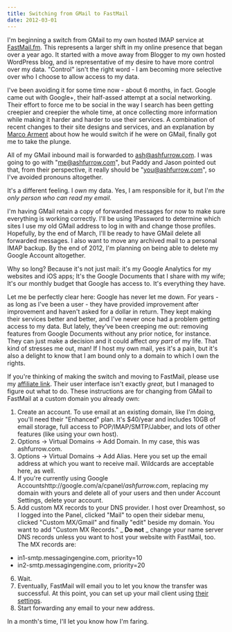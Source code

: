 ```yaml
---
title: Switching from GMail to FastMail
date: 2012-03-01
---
```



I'm beginning a switch from GMail to my own hosted IMAP service at [FastMail.fm](http://www.fastmail.fm/?STKI=7977317). This represents a larger shift in my online presence that began over a year ago. It started with a move away from Blogger to my own hosted WordPress blog, and is representative of my desire to have more control over my data. "Control" isn't the right word - I am becoming more selective over who I choose to allow access to my data.

I've been avoiding it for some time now - about 6 months, in fact. Google came out with Google+, their half-assed attempt at a social networking. Their effort to force me to be social in the way I search has been getting creepier and creepier the whole time, at once collecting more information while making it harder and harder to use their services. A combination of recent changes to their site designs and services, and an explanation by [Marco Arment](http://wiki.5by5.tv/wiki/Kindacritical_(5by5_Specials_4)) about how he would switch if he were on GMail, finally got me to take the plunge.

All of my GMail inbound mail is forwarded to [ash@ashfurrow.com](mailto:ash@ashfurrow.com). I was going to go with "me@ashfurrow.com", but Paddy and Jason pointed out that, from their perspective, it really should be "you@ashfurrow.com", so I've avoided pronouns altogether.

It's a different feeling. I _own_&nbsp;my data. Yes, I am responsible for it, but I'm _the only person who can read my email_.

I'm having GMail retain a copy of forwarded messages for now to make sure everything is working correctly. I'll be using 1Password to determine which sites I use my old GMail address to log in with and change those profiles. Hopefully, by the end of March, I'll be ready to have GMail delete all forwarded messages. I also want to move any archived mail to a personal IMAP backup. By the end of 2012, I'm planning on being able to delete my Google Account altogether.

Why so long? Because it's not just mail: it's my Google Analytics for my websites and iOS apps; It's the Google Documents that I share with my wife; It's our monthly budget that Google has access to. It's everything they have.

Let me be perfectly clear here: Google has never let me down. For years - as long as I've been a user - they have provided improvement after improvement and haven't asked for a dollar in return. They kept making their services better and better, and I've never once had a problem getting access to my data. But lately, they've been creeping me out: removing features from Google Documents without any prior notice, for instance. They can just make a decision and it could affect _any part_&nbsp;of my life. That kind of stresses me out, man! If I host my own mail, yes it's a pain, but it's also a delight to know that I am bound only to a domain to which I own the rights.

If you're thinking of making the switch and moving to FastMail, please use my [affiliate link](http://www.fastmail.fm/?STKI=7977317). Their user interface isn't exactly _great_, but I managed to figure out what to do. These instructions are for changing from GMail to FastMail at a custom domain you already own:

1. Create an account. To use email at an existing domain, like I'm doing, you'll need their "Enhanced" plan. It's $40/year and includes 10GB of email storage, full access to POP/IMAP/SMTP/Jabber, and lots of other features (like using your own host).
2. Options -> Virtual Domains -> Add Domain. In my case, this was ashfurrow.com.
3. Options -> Virtual Domains -> Add Alias. Here you set up the email address at which you want to receive mail. Wildcards are acceptable here, as well.
4. If you're currently using Google Accountshttp://google.com/a/cpanel/_ashfurrow.com_, replacing my domain with yours and delete all of your users and then under Account Settings, delete your account.
5. Add custom MX records to your DNS provider. I host over Dreamhost, so I logged into the Panel, clicked "Mail" to open their sidebar menu, clicked "Custom MX/Gmail" and finally "edit" beside my domain. You want to add "Custom MX Records." _ **Do not** _&nbsp;change your name server DNS records unless you want to host your website with FastMail, too. The MX records are:
  - in1-smtp.messagingengine.com, priority=10
  - in2-smtp.messagingengine.com, priority=20
6. Wait.
7. Eventually, FastMail will email you to let you know the transfer was successful. At this point, you can set up your mail client using [their settings](https://www.fastmail.fm/help/remote_email_access_server_names_and_ports.html?MLS=VD-*&Ust=82c0e469.8cbc41d7&MSS=!OP-*&UDm=49).
8. Start forwarding any email to your new address.

In a month's time, I'll let you know how I'm faring.


  